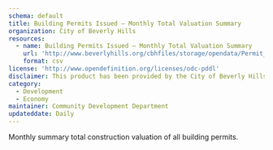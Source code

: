 ```yaml
---
schema: default
title: Building Permits Issued – Monthly Total Valuation Summary
organization: City of Beverly Hills
resources:
  - name: Building Permits Issued – Monthly Total Valuation Summary
    url: 'http://www.beverlyhills.org/cbhfiles/storage/opendata/Permit_Building_Monthly_Summary.csv'
    format: csv
license: 'http://www.opendefinition.org/licenses/odc-pddl'
disclaimer: This product has been provided by the City of Beverly Hills on as as-is basis for informational purposes. No warranty is made by the City of Beverly Hills regarding specific accuracy, completeness, or fitness for any particular purpose or use of any data made available on the City’s Open Data Portal. The City reserves the right to discontinue availability of content on the Open Data Portal at any time and for any reason.
category:
  - Development
  - Economy
maintainer: Community Development Department
updateddate: Daily
---
```

Monthly summary total construction valuation of all building permits.
